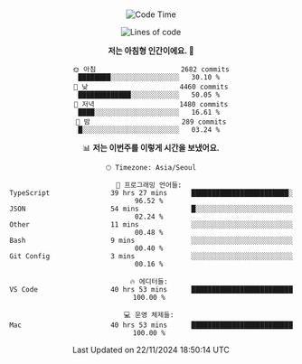 <div align="center">

<br />

 <!--START_SECTION:waka-->
![Code Time](http://img.shields.io/badge/Code%20Time-3%2C608%20hrs%2058%20mins-blue)

![Lines of code](https://img.shields.io/badge/%EC%A0%80%EB%8A%94%20%EC%97%AC%ED%83%9C%EA%B9%8C%EC%A7%80%20-4.5%20million%20%EC%A4%84%EC%9D%98%20%EC%BD%94%EB%93%9C%EB%A5%BC%20%EC%9E%91%EC%84%B1%ED%96%88%EC%96%B4%EC%9A%94.-blue)

**저는 아침형 인간이에요. 🐤** 

```text
🌞 아침                     2682 commits        ████████░░░░░░░░░░░░░░░░░   30.10 % 
🌆 낮　                     4460 commits        █████████████░░░░░░░░░░░░   50.05 % 
🌃 저녁                     1480 commits        ████░░░░░░░░░░░░░░░░░░░░░   16.61 % 
🌙 밤　                     289 commits         █░░░░░░░░░░░░░░░░░░░░░░░░   03.24 % 
```


📊 **저는 이번주를 이렇게 시간을 보냈어요.** 

```text
🕑︎ Timezone: Asia/Seoul

💬 프로그래밍 언어들: 
TypeScript               39 hrs 27 mins      ████████████████████████░   96.52 % 
JSON                     54 mins             █░░░░░░░░░░░░░░░░░░░░░░░░   02.24 % 
Other                    11 mins             ░░░░░░░░░░░░░░░░░░░░░░░░░   00.48 % 
Bash                     9 mins              ░░░░░░░░░░░░░░░░░░░░░░░░░   00.40 % 
Git Config               3 mins              ░░░░░░░░░░░░░░░░░░░░░░░░░   00.16 % 

🔥 에디터들: 
VS Code                  40 hrs 53 mins      █████████████████████████   100.00 % 

💻 운영 체제들: 
Mac                      40 hrs 53 mins      █████████████████████████   100.00 % 
```


 Last Updated on 22/11/2024 18:50:14 UTC
<!--END_SECTION:waka-->

</div>
